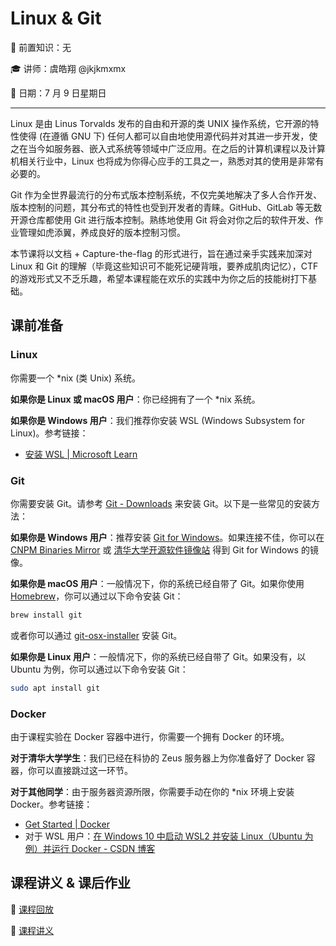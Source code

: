 # Linux & Git

🧀 前置知识：无

🎓 讲师：虞皓翔 @jkjkmxmx

📅 日期：7 月 9 日星期日

---

Linux 是由 Linus Torvalds 发布的自由和开源的类 UNIX 操作系统，它开源的特性使得 (在遵循 GNU 下) 任何人都可以自由地使用源代码并对其进一步开发，使之在当今如服务器、嵌入式系统等领域中广泛应用。在之后的计算机课程以及计算机相关行业中，Linux 也将成为你得心应手的工具之一，熟悉对其的使用是非常有必要的。

Git 作为全世界最流行的分布式版本控制系统，不仅完美地解决了多人合作开发、版本控制的问题，其分布式的特性也受到开发者的青睐。GitHub、GitLab 等无数开源仓库都使用 Git 进行版本控制。熟练地使用 Git 将会对你之后的软件开发、作业管理如虎添翼，养成良好的版本控制习惯。

本节课将以文档 + Capture-the-flag 的形式进行，旨在通过亲手实践来加深对 Linux 和 Git 的理解（毕竟这些知识可不能死记硬背哦，要养成肌肉记忆），CTF 的游戏形式又不乏乐趣，希望本课程能在欢乐的实践中为你之后的技能树打下基础。

## 课前准备

### Linux

你需要一个 *nix (类 Unix) 系统。

**如果你是 Linux 或 macOS 用户**：你已经拥有了一个 *nix 系统。

**如果你是 Windows 用户**：我们推荐你安装 WSL (Windows Subsystem for Linux)。参考链接：

- [安装 WSL | Microsoft Learn](https://learn.microsoft.com/zh-cn/windows/wsl/install)

### Git

你需要安装 Git。请参考 [Git - Downloads](https://git-scm.com/downloads) 来安装 Git。以下是一些常见的安装方法：

**如果你是 Windows 用户**：推荐安装 [Git for Windows](https://gitforwindows.org)。如果连接不佳，你可以在 [CNPM Binaries Mirror](https://registry.npmmirror.com/binary.html?path=git-for-windows/) 或 [清华大学开源软件镜像站](https://mirrors.tuna.tsinghua.edu.cn/github-release/git-for-windows/git/) 得到 Git for Windows 的镜像。

**如果你是 macOS 用户**：一般情况下，你的系统已经自带了 Git。如果你使用 [Homebrew](https://brew.sh)，你可以通过以下命令安装 Git：

```sh
brew install git
```

或者你可以通过 [git-osx-installer](https://sourceforge.net/projects/git-osx-installer/) 安装 Git。

**如果你是 Linux 用户**：一般情况下，你的系统已经自带了 Git。如果没有，以 Ubuntu 为例，你可以通过以下命令安装 Git：

```sh
sudo apt install git
```

### Docker

由于课程实验在 Docker 容器中进行，你需要一个拥有 Docker 的环境。

**对于清华大学学生**：我们已经在科协的 Zeus 服务器上为你准备好了 Docker 容器，你可以直接跳过这一环节。

**对于其他同学**：由于服务器资源所限，你需要手动在你的 *nix 环境上安装 Docker。参考链接：

- [Get Started | Docker](https://www.docker.com/get-started/)
- 对于 WSL 用户：[在 Windows 10 中启动 WSL2 并安装 Linux（Ubuntu 为例）并运行 Docker - CSDN 博客](https://blog.csdn.net/yushuzhen2008/article/details/104944579)

## 课程讲义 & 课后作业

🎥 [课程回放](https://www.bilibili.com/video/BV1DN411m74Q)

📄 [课程讲义](../pdfs/linux-handout.pdf)
